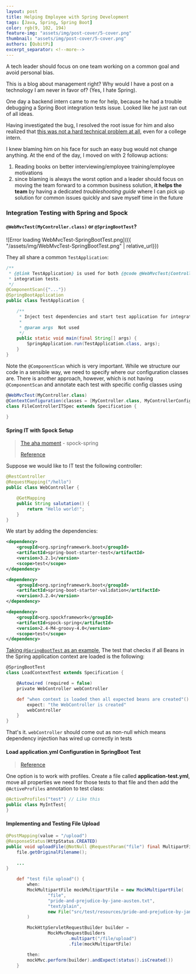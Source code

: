 ```yaml
---
layout: post
title: Helping Employee with Spring Development
tags: [Java, Spring, Spring Boot]
color: rgb(9, 102, 194)
feature-img: "assets/img/post-cover/5-cover.png"
thumbnail: "assets/img/post-cover/5-cover.png"
authors: [QubitPi]
excerpt_separator: <!--more-->
---
```


A tech leader should focus on one team working on a common goal and avoid personal bias.

<!--more-->

This is a blog about management right? Why would I have a post on a technology I am never in favor of? (Yes, I hate
Spring).

One day a backend intern came to me for help, because he had a trouble debugging a Spring Boot integration tests issue. 
Looked like he just ran out of all ideas.

Having investigated the bug, I resolved the root issue for him and also realized that
[this was not a hard technical problem at all](#spring-it-with-spock-setup), even for a college intern.

I knew blaming him on his face for such an easy bug would not change anything. At the end of the day, I moved on with 2 
followup actions:

1. Reading books on better interviewing/employee training/employee motivations
2. since blaming is always the worst option and a leader should focus on moving the team forward to a common business
   solution, **it helps the team** by having a dedicated *troubleshooting guide* where I can pick up solution for common
   issues quickly and save myself time in the future

### Integration Testing with Spring and Spock

#### `@WebMvcTest(MyController.class)` or `@SpringBootTest`?

![Error loading WebMvcTest-SpringBootTest.png]({{ "/assets/img/WebMvcTest-SpringBootTest.png" | relative_url}})

They all share a common `TestApplication`:

```java
/**
 * {@link TestApplication} is used for both {@code @WebMvcTest(Controller.class)} and {@code @SpringBootTest} annotated
 * integration tests.
 */
@ComponentScan({"..."})
@SpringBootApplication
public class TestApplication {

    /**
     * Inject test dependencies and start test application for integration tests.
     *
     * @param args  Not used
     */
    public static void main(final String[] args) {
        SpringApplication.run(TestApplication.class, args);
    }
}
```

Note the `@ComponentScan` which is very important. While we structure our code in a sensible way, we need to specify
where our configuration classes are. There is another approach, however, which is not having `@ComponentScan` and
annotate each test with specific config classes using

```groovy
@WebMvcTest(MyController.class)
@ContextConfiguration(classes = [MyController.class, MyControllerConfig.class, MyControllerITConfig.class])
class FileControllerITSpec extends Specification {
    
}
```

#### Spring IT with Spock Setup

> [The aha moment](https://stackoverflow.com/a/70383811) - spock-spring
>
> [Reference](https://www.baeldung.com/spring-spock-testing)

Suppose we would like to IT test the following controller:

```java
@RestController
@RequestMapping("/hello")
public class WebController {

    @GetMapping
    public String salutation() {
        return "Hello world!";
    }
}
```

We start by adding the dependencies:

```xml
<dependency>
    <groupId>org.springframework.boot</groupId>
    <artifactId>spring-boot-starter-test</artifactId>
    <version>3.2.1</version>
    <scope>test</scope>
</dependency>

<dependency>
    <groupId>org.springframework.boot</groupId>
    <artifactId>spring-boot-starter-validation</artifactId>
    <version>3.2.4</version>
</dependency>

<dependency>
    <groupId>org.spockframework</groupId>
    <artifactId>spock-spring</artifactId>
    <version>2.4-M4-groovy-4.0</version>
    <scope>test</scope>
</dependency>
```

[Taking `@SpringBootTest` as an example](#webmvctestmycontrollerclass-or-springboottest), The test that checks if all 
Beans in the Spring application context are loaded is the following:

```groovy
@SpringBootTest
class LoadContextTest extends Specification {

    @Autowired (required = false)
    private WebController webController

    def "when context is loaded then all expected beans are created"() {
        expect: "the WebController is created"
        webController
    }
}
```

That's it. `webController` should come out as non-null which means dependency injection has wired up correctly in tests

#### Load application.yml Configuration in SpringBoot Test

> [Reference](https://stackoverflow.com/a/38712718)

One option is to work with profiles. Create a file called **application-test.yml**, move all properties we need for 
those tests to that file and then add the `@ActiveProfiles` annotation to test class:

```java
@ActiveProfiles("test") // Like this
public class MyIntTest{
}
```

#### Implementing and Testing File Upload

```java
@PostMapping(value = "/upload")
@ResponseStatus(HttpStatus.CREATED)
public void uploadFile(@NotNull @RequestParam("file") final MultipartFile file) {
    file.getOriginalFilename();
    
    ...
}
```

```groovy
    def "test file upload"() {
        when:
        MockMultipartFile mockMultipartFile = new MockMultipartFile(
                "file",
                "pride-and-prejudice-by-jane-austen.txt",
                "text/plain",
                new File("src/test/resources/pride-and-prejudice-by-jane-austen.txt").bytes
        )

        MockHttpServletRequestBuilder builder =
                MockMvcRequestBuilders
                        .multipart("/file/upload")
                        .file(mockMultipartFile)

        then:
        mockMvc.perform(builder).andExpect(status().isCreated())
    }
```
